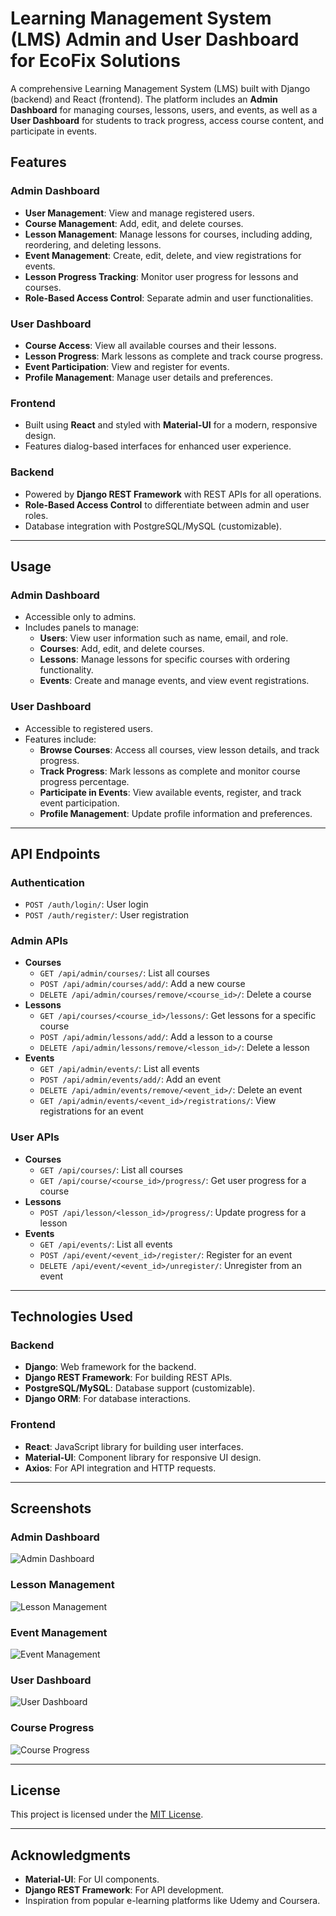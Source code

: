 # Learning Management System (LMS) Admin and User Dashboard for EcoFix Solutions

A comprehensive Learning Management System (LMS) built with Django (backend) and React (frontend). The platform includes an **Admin Dashboard** for managing courses, lessons, users, and events, as well as a **User Dashboard** for students to track progress, access course content, and participate in events.

## Features

### Admin Dashboard
- **User Management**: View and manage registered users.
- **Course Management**: Add, edit, and delete courses.
- **Lesson Management**: Manage lessons for courses, including adding, reordering, and deleting lessons.
- **Event Management**: Create, edit, delete, and view registrations for events.
- **Lesson Progress Tracking**: Monitor user progress for lessons and courses.
- **Role-Based Access Control**: Separate admin and user functionalities.

### User Dashboard
- **Course Access**: View all available courses and their lessons.
- **Lesson Progress**: Mark lessons as complete and track course progress.
- **Event Participation**: View and register for events.
- **Profile Management**: Manage user details and preferences.

### Frontend
- Built using **React** and styled with **Material-UI** for a modern, responsive design.
- Features dialog-based interfaces for enhanced user experience.

### Backend
- Powered by **Django REST Framework** with REST APIs for all operations.
- **Role-Based Access Control** to differentiate between admin and user roles.
- Database integration with PostgreSQL/MySQL (customizable).

---

## Usage

### Admin Dashboard
- Accessible only to admins.
- Includes panels to manage:
  - **Users**: View user information such as name, email, and role.
  - **Courses**: Add, edit, and delete courses.
  - **Lessons**: Manage lessons for specific courses with ordering functionality.
  - **Events**: Create and manage events, and view event registrations.

### User Dashboard
- Accessible to registered users.
- Features include:
  - **Browse Courses**: Access all courses, view lesson details, and track progress.
  - **Track Progress**: Mark lessons as complete and monitor course progress percentage.
  - **Participate in Events**: View available events, register, and track event participation.
  - **Profile Management**: Update profile information and preferences.

---

## API Endpoints

### Authentication
- `POST /auth/login/`: User login
- `POST /auth/register/`: User registration

### Admin APIs
- **Courses**
  - `GET /api/admin/courses/`: List all courses
  - `POST /api/admin/courses/add/`: Add a new course
  - `DELETE /api/admin/courses/remove/<course_id>/`: Delete a course
- **Lessons**
  - `GET /api/courses/<course_id>/lessons/`: Get lessons for a specific course
  - `POST /api/admin/lessons/add/`: Add a lesson to a course
  - `DELETE /api/admin/lessons/remove/<lesson_id>/`: Delete a lesson
- **Events**
  - `GET /api/admin/events/`: List all events
  - `POST /api/admin/events/add/`: Add an event
  - `DELETE /api/admin/events/remove/<event_id>/`: Delete an event
  - `GET /api/admin/events/<event_id>/registrations/`: View registrations for an event

### User APIs
- **Courses**
  - `GET /api/courses/`: List all courses
  - `GET /api/course/<course_id>/progress/`: Get user progress for a course
- **Lessons**
  - `POST /api/lesson/<lesson_id>/progress/`: Update progress for a lesson
- **Events**
  - `GET /api/events/`: List all events
  - `POST /api/event/<event_id>/register/`: Register for an event
  - `DELETE /api/event/<event_id>/unregister/`: Unregister from an event

---

## Technologies Used

### Backend
- **Django**: Web framework for the backend.
- **Django REST Framework**: For building REST APIs.
- **PostgreSQL/MySQL**: Database support (customizable).
- **Django ORM**: For database interactions.

### Frontend
- **React**: JavaScript library for building user interfaces.
- **Material-UI**: Component library for responsive UI design.
- **Axios**: For API integration and HTTP requests.

---

## Screenshots

### Admin Dashboard
![Admin Dashboard](screenshots/admin-dashboard.png)

### Lesson Management
![Lesson Management](screenshots/lesson-management.png)

### Event Management
![Event Management](screenshots/event-management.png)

### User Dashboard
![User Dashboard](screenshots/user-dashboard.png)

### Course Progress
![Course Progress](screenshots/course-progress.png)

---

## License

This project is licensed under the [MIT License](LICENSE).

---

## Acknowledgments

- **Material-UI**: For UI components.
- **Django REST Framework**: For API development.
- Inspiration from popular e-learning platforms like Udemy and Coursera.
